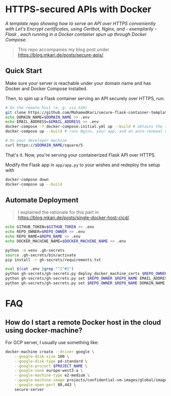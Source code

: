 # HTTPS-secured APIs with Docker

_A template repo showing how to serve an API over HTTPS conveniently with Let's Encrypt certificates, using Certbot, Nginx, and - exemplarily - Flask , each running in a Docker container spun up through Docker Compose._

> This repo accompanies my blog post under https://blog.mkari.de/posts/secure-apis/.

## Quick Start

Make sure your server is reachable under your domain name and has Docker and Docker Compose installed. 

Then, to spin up a Flask container serving an API securely over HTTPS, run:
```sh
# On the remote host (e. g. via SSH)
git clone https://github.com/MohamedKari/secure-flask-container-template secure_flask && cd secure_flask
echo DOMAIN_NAME=$DOMAIN_NAME >> .env 
echo EMAIL_ADDRESS=$EMAIL_ADDRESS >> .env
docker-compose -f docker-compose.initial.yml up --build # obtains the initial certificate using certbot
docker-compose up --build # runs Nginx, your app, and an auto-renewal certbot

# On your developer machine
curl https://$DOMAIN_NAME/square/5
```

That's it. Now, you're serving your containerized Flask API over HTTPS.

Modify the Flask app in `app/app.py` to your wishes and redeploy the setup with
```sh
docker-compose down
docker-compose up --build
```

## Automate Deployment 
> I explained the rationale for this part in https://blog.mkari.de/posts/single-docker-host-cicd/.

```sh
echo GITHUB_TOKEN=$GITHUB_TOKEN >> .env 
echo REPO_OWNER=$REPO_OWNER >> .env
echo REPO_NAME=$REPO_NAME >> .env
echo DOCKER_MACHINE_NAME=$DOCKER_MACHINE_NAME >> .env

python -m venv .gh-secrets
source .gh-secrets/bin/activate
pip install -r gh-secrets/requirements.txt

eval $(cat .env |grep "^[^#]")
python gh-secrets/gh-secrets.py deploy_docker_machine_certs $REPO_OWNER $REPO_NAME $DOCKER_MACHINE_NAME
python gh-secrets/gh-secrets.py set $REPO_OWNER $REPO_NAME EMAIL_ADDRESS $EMAIL_ADDRESS
python gh-secrets/gh-secrets.py set $REPO_OWNER $REPO_NAME DOMAIN_NAME $DOMAIN_NAME
```

# FAQ
## How do I start a remote Docker host in the cloud using docker-machine?

For GCP server, I usually use something like:
```sh
docker-machine create --driver google \
    --google-disk-size 100 \
    --google-disk-type pd-standard \
    --google-project $PROJECT_NAME \
    --google-zone europe-west3-a \
    --google-machine-type e2-medium \
    --google-machine-image projects/confidential-vm-images/global/images/ubuntu-1804-bionic-v20200716 \
    --google-open-port 80,443 \
    secure-server
```